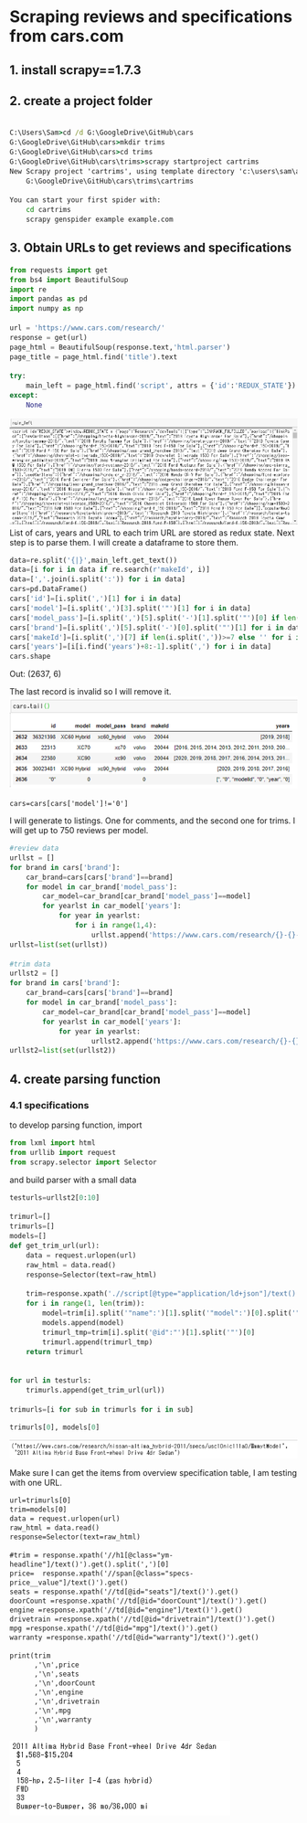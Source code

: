 # Scraping reviews and specifications from cars.com


## 1. install scrapy==1.7.3
## 2. create a project folder
```cmd

C:\Users\Sam>cd /d G:\GoogleDrive\GitHub\cars
G:\GoogleDrive\GitHub\cars>mkdir trims
G:\GoogleDrive\GitHub\cars>cd trims
G:\GoogleDrive\GitHub\cars\trims>scrapy startproject cartrims
New Scrapy project 'cartrims', using template directory 'c:\users\sam\anaconda3\lib\site-packages\scrapy\templates\project', created in:
    G:\GoogleDrive\GitHub\cars\trims\cartrims

You can start your first spider with:
    cd cartrims
    scrapy genspider example example.com

```

## 3. Obtain URLs to get reviews and specifications

```python
from requests import get
from bs4 import BeautifulSoup
import re
import pandas as pd
import numpy as np

url = 'https://www.cars.com/research/'
response = get(url)
page_html = BeautifulSoup(response.text,'html.parser')
page_title = page_html.find('title').text

try:
    main_left = page_html.find('script', attrs = {'id':'REDUX_STATE'})
except:
    None
```
![](images/readme-cb7fc2c1.png)
List of cars, years and URL to each trim URL are stored as redux state. Next step is to parse them. I will create a dataframe to store them.


```python
data=re.split('{|}',main_left.get_text())
data=[i for i in data if re.search(r'makeId', i)]
data=[','.join(i.split(':')) for i in data]
cars=pd.DataFrame()
cars['id']=[i.split(',')[1] for i in data]
cars['model']=[i.split(',')[3].split('"')[1] for i in data]
cars['model_pass']=[i.split(',')[5].split('-')[1].split('"')[0] if len(i.split(','))>=7 else '' for i in data]
cars['brand']=[i.split(',')[5].split('-')[0].split('"')[1] for i in data]
cars['makeId']=[i.split(',')[7] if len(i.split(','))>=7 else '' for i in data]
cars['years']=[i[i.find('years')+8:-1].split(',') for i in data]
cars.shape
```
Out: (2637, 6)

The last record is invalid so I will remove it.
![](images/readme-cd9c3159.png)
```
cars=cars[cars['model']!='0']
```
I will generate to listings. One for comments, and the second one for trims.
I will get up to 750 reviews per model.

```python
#review data
urllst = []
for brand in cars['brand']:
    car_brand=cars[cars['brand']==brand]
    for model in car_brand['model_pass']:
        car_model=car_brand[car_brand['model_pass']==model]
        for yearlst in car_model['years']:
            for year in yearlst:
                for i in range(1,4):
                    urllst.append('https://www.cars.com/research/{}-{}-{}/consumer-reviews/?pg={}&nr=250'.format(brand, model, year, i))
urllst=list(set(urllst))

#trim data
urllst2 = []
for brand in cars['brand']:
    car_brand=cars[cars['brand']==brand]
    for model in car_brand['model_pass']:
        car_model=car_brand[car_brand['model_pass']==model]
        for yearlst in car_model['years']:
            for year in yearlst:
                    urllst2.append('https://www.cars.com/research/{}-{}-{}/trims'.format(brand, model, year))
urllst2=list(set(urllst2))
```
## 4. create parsing function
### 4.1 specifications

to develop parsing function, import
```python
from lxml import html
from urllib import request
from scrapy.selector import Selector
```
and build parser with a small data
```python
testurls=urllst2[0:10]

trimurl=[]
trimurls=[]
models=[]
def get_trim_url(url):
    data = request.urlopen(url)
    raw_html = data.read()
    response=Selector(text=raw_html)

    trim=response.xpath('.//script[@type="application/ld+json"]/text()').getall()
    for i in range(1, len(trim)):
        model=trim[i].split('"name":')[1].split('"model":')[0].split('"')[1]
        models.append(model)
        trimurl_tmp=trim[i].split('@id":"')[1].split('"')[0]
        trimurl.append(trimurl_tmp)
    return trimurl


for url in testurls:
    trimurls.append(get_trim_url(url))

trimurls=[i for sub in trimurls for i in sub]
```

```python
trimurls[0], models[0]
```
![](images/readme-7aba827a.png)

Make sure I can get the items from overview specification table, I am testing with one URL.

```
url=trimurls[0]
trim=models[0]
data = request.urlopen(url)
raw_html = data.read()
response=Selector(text=raw_html)

#trim = response.xpath('//h1[@class="ym-headline"]/text()').get().split(',')[0]
price=  response.xpath('//span[@class="specs-price__value"]/text()').get()
seats = response.xpath('//td[@id="seats"]/text()').get()
doorCount =response.xpath('//td[@id="doorCount"]/text()').get()
engine =response.xpath('//td[@id="engine"]/text()').get()
drivetrain =response.xpath('//td[@id="drivetrain"]/text()').get()
mpg =response.xpath('//td[@id="mpg"]/text()').get()
warranty =response.xpath('//td[@id="warranty"]/text()').get()

print(trim
      ,'\n',price
      ,'\n',seats
      ,'\n',doorCount
      ,'\n',engine
      ,'\n',drivetrain
      ,'\n',mpg
      ,'\n',warranty
      )
```
![](images/readme-d7ab6643.png)

